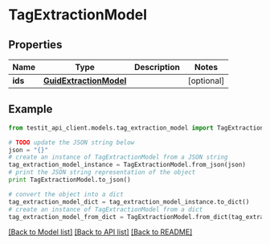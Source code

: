 # TagExtractionModel


## Properties
Name | Type | Description | Notes
------------ | ------------- | ------------- | -------------
**ids** | [**GuidExtractionModel**](GuidExtractionModel.md) |  | [optional] 

## Example

```python
from testit_api_client.models.tag_extraction_model import TagExtractionModel

# TODO update the JSON string below
json = "{}"
# create an instance of TagExtractionModel from a JSON string
tag_extraction_model_instance = TagExtractionModel.from_json(json)
# print the JSON string representation of the object
print TagExtractionModel.to_json()

# convert the object into a dict
tag_extraction_model_dict = tag_extraction_model_instance.to_dict()
# create an instance of TagExtractionModel from a dict
tag_extraction_model_from_dict = TagExtractionModel.from_dict(tag_extraction_model_dict)
```
[[Back to Model list]](../README.md#documentation-for-models) [[Back to API list]](../README.md#documentation-for-api-endpoints) [[Back to README]](../README.md)


